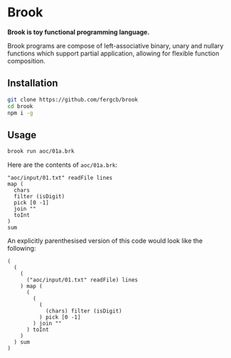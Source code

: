 # Brook
**Brook is toy functional programming language.**

Brook programs are compose of left-associative binary, unary and nullary functions which support partial application, allowing for flexible function composition.

## Installation
```sh
git clone https://github.com/fergcb/brook
cd brook
npm i -g
```

## Usage
```sh
brook run aoc/01a.brk
```

Here are the contents of `aoc/01a.brk`:
```
"aoc/input/01.txt" readFile lines
map (
  chars
  filter (isDigit)
  pick [0 -1]
  join ""
  toInt
)
sum
```

An explicitly parenthesised version of this code would look like the following:
```
(
  (
    (
      ("aoc/input/01.txt" readFile) lines
    ) map (
      (
        (
          (
            (chars) filter (isDigit)
          ) pick [0 -1]
        ) join ""
      ) toInt
    )
  ) sum
)
```